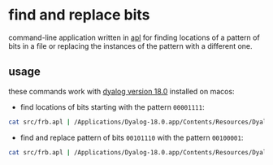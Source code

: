 # find and replace bits

command-line application written in
[apl](https://en.wikipedia.org/wiki/APL_(programming_language)) for finding
locations of a pattern of bits in a file or replacing the instances of the
pattern with a different one.

## usage

these commands work with
[dyalog version 18.0](https://www.dyalog.com/dyalog/dyalog-versions/180.htm)
installed on macos:

* find locations of bits starting with the pattern `00001111`:

```sh
cat src/frb.apl | /Applications/Dyalog-18.0.app/Contents/Resources/Dyalog/dyalog f input_file.bin 00001111
```

* find and replace pattern of bits `00101110` with the pattern `00100001`:

```sh
cat src/frb.apl | /Applications/Dyalog-18.0.app/Contents/Resources/Dyalog/dyalog fr example/input_text.txt 00101110 00100001 example/output_text.txt
```
